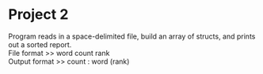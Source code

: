 # Project 2
Program reads in a space-delimited file, build an array of structs, and prints out a sorted report.   
File format   >> word count rank   
Output format >> count : word (rank)
